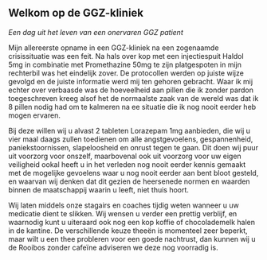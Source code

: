 ## Welkom op de GGZ-kliniek
_Een dag uit het leven van een onervaren GGZ patient_

Mijn allereerste opname in een GGZ-kliniek na een zogenaamde crisissituatie was een feit. Na hals over kop met een injectiespuit Haldol 5mg in combinatie met Promethazine 50mg te zijn platgespoten in mijn rechterbil was het eindelijk zover. De protocollen werden op juiste wijze gevolgd en de juiste informatie werd mij ten gehoren gebracht. Waar ik mij echter over verbaasde was de hoeveelheid aan pillen die ik zonder pardon toegeschreven kreeg alsof het de normaalste zaak van de wereld was dat ik 8 pillen nodig had om te kalmeren na ee situatie die ik nog nooit eerder heb mogen ervaren. 

Bij deze willen wij u alvast 2 tableten Lorazepam 1mg aanbieden, die wij u vier maal daags zullen toedienen om alle angstgevoelens, gespannenheid, paniekstoornissen, slapeloosheid en onrust tegen te gaan. Dit doen wij puur uit voorzorg voor onszelf, maarbovenal ook uit voorzorg voor uw eigen veiligheid ookal heeft u in het verleden nog nooit eerder kennis gemaakt met de mogelijke gevoelens waar u nog nooit eerder aan bent bloot gesteld, en waarvan wij denken dat dit gezien de heersenede normen en waarden binnen de maatschappij waarin u leeft, niet thuis hoort.  

Wij laten middels onze stagairs en coaches tijdig weten wanneer u uw medicatie dient te slikken. Wij wensen u verder een prettig verblijf, en waarnodig kunt u uiteraard ook nog een kop koffie of chocolademelk halen in de kantine. De verschillende keuze theeën is momenteel zeer beperkt, maar wilt u een thee probleren voor een goede nachtrust, dan kunnen wij u de Rooibos zonder cafeïne  adviseren we deze nog voorradig is. 
